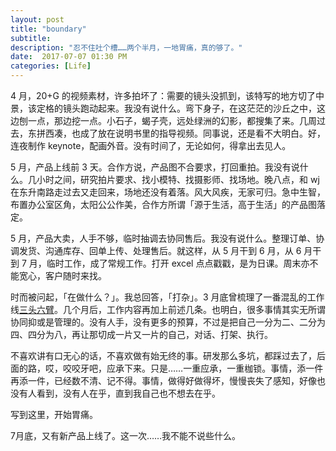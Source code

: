 ```yaml
---
layout: post
title: "boundary"
subtitle:
description: "忍不住吐个槽……两个半月，一地胃痛，真的够了。"
date:  2017-07-07 01:30 PM
categories: [Life]
---
```


4 月，20+G 的视频素材，许多拍坏了：需要的镜头没抓到，该特写的地方切了中景，该定格的镜头跑动起来。我没有说什么。弯下身子，在这茫茫的沙丘之中，这边刨一点，那边挖一点。小石子，蝎子壳，远处绿洲的幻影，都搜集了来。几周过去，东拼西凑，也成了放在说明书里的指导视频。同事说，还是看不大明白。好，连夜制作 keynote，配画外音。没有时间了，无论如何，得拿出去见人。



5 月，产品上线前 3 天。合作方说，产品图不合要求，打回重拍。我没有说什么。几小时之间，研究拍片要求、找小模特、找摄影师、找场地。晚八点，和 wj 在东升南路走过去又走回来，场地还没有着落。风大风疾，无家可归。急中生智，布置办公室区角，太阳公公作美，合作方所谓「源于生活，高于生活」的产品图落定。



5 月，产品大卖，人手不够，临时抽调去协同售后。我没有说什么。整理订单、协调发货、沟通库存、回单上传、处理售后。就这样，从 5 月干到 6 月，从 6 月干到 7 月，临时工作，成了常规工作。打开 excel 点点戳戳，是为日课。周末亦不能宽心，客户随时来找。



时而被问起，「在做什么？」。我总回答，「打杂」。3 月底曾梳理了一番混乱的工作线[三头六臂](http://blog.mashuangpsy.com/2017/03/25/2017-03-25-roles/)。几个月后，工作内容再加上前述几条。也明白，很多事情其实无所谓协同抑或是管理的。没有人手，没有更多的预算，不过是把自己一分为二、二分为四、四分为八，再让那切成一片又一片的自己，对话、打架、执行。



不喜欢讲有口无心的话，不喜欢做有始无终的事。研发那么多坑，都踩过去了，后面的路，哎，咬咬牙吧，应承下来。只是……一重应承，一重枷锁。事情，添一件再添一件，已经数不清、记不得。事情，做得好做得坏，慢慢丧失了感知，好像也没有人看到，没有人在乎，直到我自己也不想去在乎。



写到这里，开始胃痛。



7月底，又有新产品上线了。这一次……我不能不说些什么。






